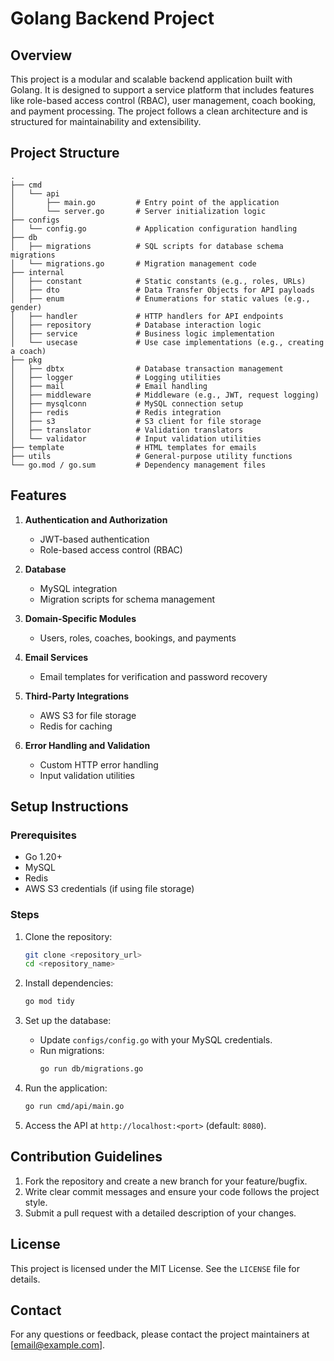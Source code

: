 # Golang Backend Project

## Overview
This project is a modular and scalable backend application built with Golang. It is designed to support a service platform that includes features like role-based access control (RBAC), user management, coach booking, and payment processing. The project follows a clean architecture and is structured for maintainability and extensibility.

## Project Structure

```plaintext
.
├── cmd
│   └── api
│       ├── main.go         # Entry point of the application
│       └── server.go       # Server initialization logic
├── configs
│   └── config.go           # Application configuration handling
├── db
│   ├── migrations          # SQL scripts for database schema migrations
│   └── migrations.go       # Migration management code
├── internal
│   ├── constant            # Static constants (e.g., roles, URLs)
│   ├── dto                 # Data Transfer Objects for API payloads
│   ├── enum                # Enumerations for static values (e.g., gender)
│   ├── handler             # HTTP handlers for API endpoints
│   ├── repository          # Database interaction logic
│   ├── service             # Business logic implementation
│   └── usecase             # Use case implementations (e.g., creating a coach)
├── pkg
│   ├── dbtx                # Database transaction management
│   ├── logger              # Logging utilities
│   ├── mail                # Email handling
│   ├── middleware          # Middleware (e.g., JWT, request logging)
│   ├── mysqlconn           # MySQL connection setup
│   ├── redis               # Redis integration
│   ├── s3                  # S3 client for file storage
│   ├── translator          # Validation translators
│   └── validator           # Input validation utilities
├── template                # HTML templates for emails
├── utils                   # General-purpose utility functions
└── go.mod / go.sum         # Dependency management files
```

## Features

1. **Authentication and Authorization**
    - JWT-based authentication
    - Role-based access control (RBAC)

2. **Database**
    - MySQL integration
    - Migration scripts for schema management

3. **Domain-Specific Modules**
    - Users, roles, coaches, bookings, and payments

4. **Email Services**
    - Email templates for verification and password recovery

5. **Third-Party Integrations**
    - AWS S3 for file storage
    - Redis for caching

6. **Error Handling and Validation**
    - Custom HTTP error handling
    - Input validation utilities

## Setup Instructions

### Prerequisites
- Go 1.20+
- MySQL
- Redis
- AWS S3 credentials (if using file storage)

### Steps
1. Clone the repository:
   ```bash
   git clone <repository_url>
   cd <repository_name>
   ```

2. Install dependencies:
   ```bash
   go mod tidy
   ```

3. Set up the database:
    - Update `configs/config.go` with your MySQL credentials.
    - Run migrations:
      ```bash
      go run db/migrations.go
      ```

4. Run the application:
   ```bash
   go run cmd/api/main.go
   ```

5. Access the API at `http://localhost:<port>` (default: `8080`).

## Contribution Guidelines

1. Fork the repository and create a new branch for your feature/bugfix.
2. Write clear commit messages and ensure your code follows the project style.
3. Submit a pull request with a detailed description of your changes.

## License
This project is licensed under the MIT License. See the `LICENSE` file for details.

## Contact
For any questions or feedback, please contact the project maintainers at [email@example.com].
